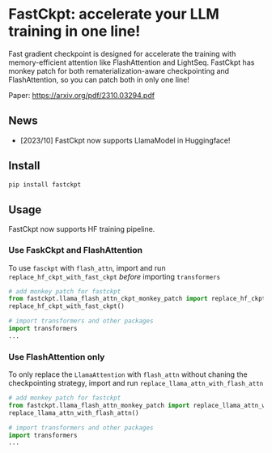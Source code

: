 # FastCkpt: accelerate your LLM training in one line!

Fast gradient checkpoint is designed for accelerate the training with memory-efficient attention like FlashAttention and LightSeq. FastCkpt has monkey patch for both rematerialization-aware checkpointing and FlashAttention, so you can patch both in only one line!

Paper: https://arxiv.org/pdf/2310.03294.pdf

## News
- [2023/10] FastCkpt now supports LlamaModel in Huggingface!

## Install
```bash
pip install fastckpt
```

## Usage
FastCkpt now supports HF training pipeline. 

### Use FaskCkpt and FlashAttention
To use `fasckpt` with `flash_attn`, import and run `replace_hf_ckpt_with_fast_ckpt` *before* importing `transformers`
```python
# add monkey patch for fastckpt
from fastckpt.llama_flash_attn_ckpt_monkey_patch import replace_hf_ckpt_with_fast_ckpt
replace_hf_ckpt_with_fast_ckpt()

# import transformers and other packages
import transformers
...
```

### Use FlashAttention only
To only replace the `LlamaAttention` with `flash_attn` without chaning the checkpointing strategy, import and run `replace_llama_attn_with_flash_attn`

```python
# add monkey patch for fastckpt
from fastckpt.llama_flash_attn_monkey_patch import replace_llama_attn_with_flash_attn
replace_llama_attn_with_flash_attn()

# import transformers and other packages
import transformers
...
```